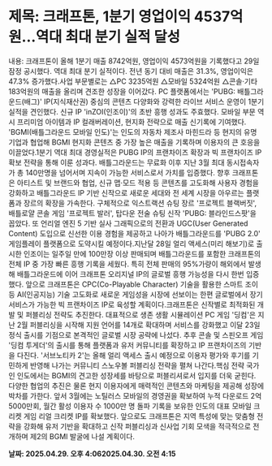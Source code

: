 # **제목: 크래프톤, 1분기 영업이익 4537억원…역대 최대 분기 실적 달성**

  내용: 크래프톤이 올해 1분기 매출 8742억원, 영업이익 4573억원을 기록했다고 29일 잠정 공시했다. 역대 최대 분기 실적이다. 전년 동기 대비 매출은 31.3%, 영업이익은 47.3% 증가했다.사업 부문별로는 △PC 3235억원 △모바일 5324억원 △콘솔·기타 183억원의 매출을 올리며 견조한 성장을 이어갔다. PC 플랫폼에서는 'PUBG: 배틀그라운드(배그)' IP(지식재산권) 중심의 콘텐츠 다양화와 강력한 라이브 서비스 운영이 1분기 실적을 견인했다. 신규 IP 'inZOI(인조이)'의 초반 흥행 성과도 주효했다. 모바일 부문 역시 프리미엄 아이템과 IP 컬래버레이션, 현지화 전략으로 매출 신기록에 기여했다. 'BGMI(배틀그라운드 모바일 인도)'는 인도의 자동차 제조사 마힌드라 등 현지의 유명 기업과 협업해 BGMI 현지화 콘텐츠 중 가장 높은 매출을 기록하며 이용자의 큰 호응을 이끌었다.1분기 역대 최대 경영실적은 PUBG IP의 프랜차이즈 확장과 빅 프랜차이즈 IP 확보 전략을 통해 이룬 성과다. 배틀그라운드는 무료화 이후 지난 3월 최대 동시접속자가 총 140만명을 넘어서며 지속이 가능한 서비스로서 가치를 입증했다. 향후 크래프톤은 아티스트 및 브랜드와 협업, 신규 맵·모드 적용 등 콘텐츠를 고도화해 사용자 경험을 강화하고 배틀그라운드 IP 기반 신작으로 새로운 세대와 전 세계 시장을 아우르는 플랫폼과 장르의 확장을 가속한다. 구체적으로 익스트랙션 슈팅 장르 '프로젝트 블랙버짓', 배틀로얄 콘솔 게임 '프로젝트 발러', 탑다운 전술 슈팅 신작 'PUBG: 블라인드스팟'을 꼽았다. 또 언리얼 엔진 5 기반 실사 그래픽으로의 전환과 UGC(User Generated Content) 도입으로 신선한 이용 경험을 제공하고 나아가 배틀그라운드를 'PUBG 2.0' 게임플레이 플랫폼으로 도약시킬 예정이다.지난달 28일 얼리 액세스(미리 해보기)로 출시한 인조이는 일주일 만에 100만장 이상 판매되며 배틀그라운드를 포함한 크래프톤의 전체 IP 중 가장 빠른 흥행 기록을 세웠다. 특히 전체 판매의 95%가량이 해외에서 발생해 배틀그라운드에 이어 크래프톤 오리지널 IP의 글로벌 흥행 가능성을 다시 한번 입증했다. 앞으로 크래프톤은 CPC(Co-Playable Character) 기술을 활용한 스마트 조이 등 AI(인공지능) 기술 고도화로 새로운 게임성을 시장에 선보이는 한편 글로벌에서 장기 서비스가 가능한 빅 프랜차이즈 IP로 육성할 계획이다.크래프톤은 신작별로 최적화된 개발 및 퍼블리싱 전략도 추진한다. 대표적으로 생존 생활 시뮬레이션 PC 게임 '딩컴'은 지난 2월 퍼블리싱을 시작해 지원 언어를 14개로 확대하며 서비스를 강화했고 이달 23일 정식 출시를 기점으로 본격적인 글로벌 시장 공략에 나섰다. 추후 콘솔 및 스핀오프 게임 '딩컴 투게더'의 출시를 통해 플랫폼과 유저 커뮤니티를 확장하고 IP 프랜차이즈의 기반을 다진다. '서브노티카 2'는 올해 얼리 액세스 출시 예정으로 이용자 평가와 후기를 기민하게 반영해 나가는 커뮤니티 스노우볼 퍼블리싱 전략을 펼쳐 나간다.핵심 전략 국가인 인도에서는 BGMI의 견고한 성장세를 바탕으로 퍼블리셔로서 입지를 더욱 굳힌다. 다양한 협업의 추진은 물론 현지 이용자에게 매력적인 콘텐츠와 마케팅을 제공해 성장에 박차를 가한다. 앞서 3월에는 노틸러스 모바일의 경영권을 확보하여 누적 다운로드 2억5000만회, 월간 활성 이용자 수 1000만 명 돌파 기록을 보유한 인도의 대표 모바일 크리켓 게임 리얼 크리켓 IP를 확보했다. 앞으로도 크래프톤은 지역 특성에 맞는 맞춤형 전략을 강화해 유저 기반을 확대하고 신작 퍼블리싱과 신사업 기회 모색을 적극적으로 전개하며 제2의 BGMI 발굴에 나설 계획이다.

  **날짜: 2025.04.29. 오후 4:062025.04.30. 오전 4:15**